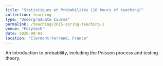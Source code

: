 ```yaml
---
title: "Statistiques et Probabilités (10 hours of teaching)"
collection: teaching
type: "Undergraduate Course"
permalink: /teaching/2015-spring-teaching-1
venue: "Polytech"
date: 2020-09-01
location: "Clermont-Ferrand, France"
---
```


An introduction to probability, including the Poisson process and testing theory.
